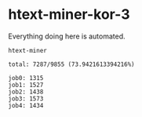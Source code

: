 # htext-miner-kor-3

Everything doing here is automated.

```
htext-miner

total: 7287/9855 (73.9421613394216%)

job0: 1315
job1: 1527
job2: 1438
job3: 1573
job4: 1434
```